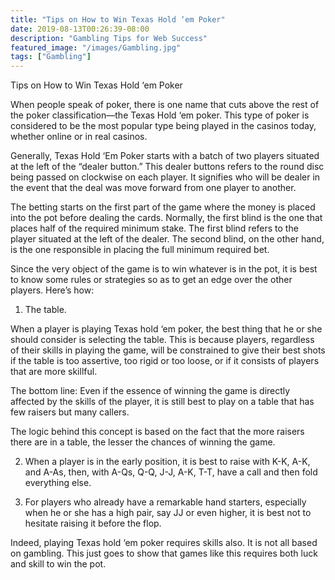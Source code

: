 ```yaml
---
title: "Tips on How to Win Texas Hold ‘em Poker"
date: 2019-08-13T00:26:39-08:00
description: "Gambling Tips for Web Success"
featured_image: "/images/Gambling.jpg"
tags: ["Gambling"]
---
```


Tips on How to Win Texas Hold ‘em Poker

When people speak of poker, there is one name that cuts above the rest of the poker classification—the Texas Hold ‘em poker. This type of poker is considered to be the most popular type being played in the casinos today, whether online or in real casinos. 

Generally, Texas Hold ‘Em Poker starts with a batch of two players situated at the left of the “dealer button.” This dealer buttons refers to the round disc being passed on clockwise on each player. It signifies who will be dealer in the event that the deal was move forward from one player to another.

The betting starts on the first part of the game where the money is placed into the pot before dealing the cards. Normally, the first blind is the one that places half of the required minimum stake. The first blind refers to the player situated at the left of the dealer. The second blind, on the other hand, is the one responsible in placing the full minimum required bet.

Since the very object of the game is to win whatever is in the pot, it is best to know some rules or strategies so as to get an edge over the other players. Here’s how:

1. The table.

When a player is playing Texas hold ‘em poker, the best thing that he or she should consider is selecting the table. This is because players, regardless of their skills in playing the game, will be constrained to give their best shots if the table is too assertive, too rigid or too loose, or if it consists of players that are more skillful.

The bottom line: Even if the essence of winning the game is directly affected by the skills of the player, it is still best to play on a table that has few raisers but many callers. 

The logic behind this concept is based on the fact that the more raisers there are in a table, the lesser the chances of winning the game.

2. When a player is in the early position, it is best to raise with K-K, A-K, and A-As, then, with A-Qs, Q-Q, J-J, A-K, T-T, have a call and then fold everything else.

3. For players who already have a remarkable hand starters, especially when he or she has a high pair, say JJ or even higher, it is best not to hesitate raising it before the flop.

Indeed, playing Texas hold ‘em poker requires skills also. It is not all based on gambling. This just goes to show that games like this requires both luck and skill to win the pot.

